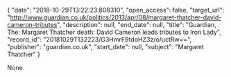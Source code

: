 {
  "date": "2018-10-29T13:22:23.808310", 
  "open_access": false, 
  "target_url": "http://www.guardian.co.uk/politics/2013/apr/08/margaret-thatcher-david-cameron-tributes", 
  "description": null, 
  "end_date": null, 
  "title": "Guardian, The: Margaret Thatcher death: David Cameron leads tributes to Iron Lady", 
  "record_id": "20181029T132223/G3HmrF9tdoHZ3z/o/uctRw==", 
  "publisher": "guardian.co.uk", 
  "start_date": null, 
  "subject": "Margaret Thatcher"
}

None